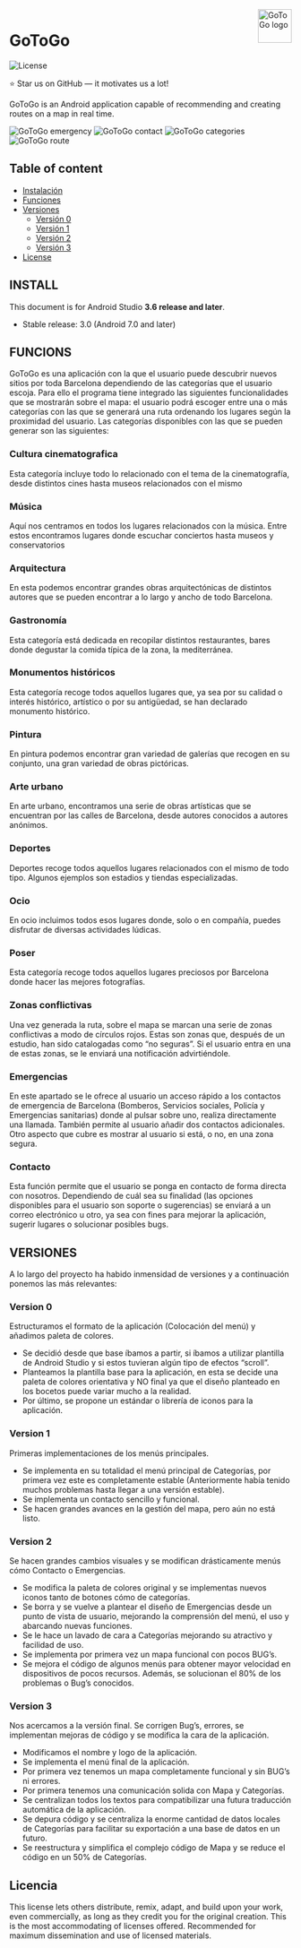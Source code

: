 <a href="github.com/OscarBF11/GoToGo">
    <img src="https://user-images.githubusercontent.com/51002396/125190940-1b601c80-e240-11eb-81b0-a60eff1acddd.png" alt="GoToGo logo" title="GoToGo APP" align="right" height="60" />
</a>

# GoToGo

![License](https://user-images.githubusercontent.com/51002396/125190891-cae8bf00-e23f-11eb-8724-270c8925f2a6.png)

:star: Star us on GitHub — it motivates us a lot!

GoToGo is an Android application capable of recommending and creating routes on a map in real time.


![GoToGo emergency](https://user-images.githubusercontent.com/51002396/125190013-57dd4980-e23b-11eb-84d5-711cfe32be54.jpg)
![GoToGo contact](https://user-images.githubusercontent.com/51002396/125190018-5ca1fd80-e23b-11eb-8c77-a53dc39be6de.jpg)
![GoToGo categories](https://user-images.githubusercontent.com/51002396/125190020-5f9cee00-e23b-11eb-817e-ff15ce535b7d.jpg)
![GoToGo route](https://user-images.githubusercontent.com/51002396/125190021-60358480-e23b-11eb-8248-1f0ecfb753d7.jpg)

## Table of content

- [Instalación](#INSTALL)
- [Funciones](#FUNCIONS)
- [Versiones](#VERSIONES)
    - [Versión 0](#version-0)
    - [Versión 1](#version-1)
    - [Versión 2](#version-2)
    - [Versión 3](#version-3)
- [License](#licencia)

## INSTALL

This document is for Android Studio **3.6 release and later**.

- Stable release: 3.0 (Android 7.0 and later)

## FUNCIONS
GoToGo es una aplicación con la que el usuario puede descubrir nuevos sitios por toda Barcelona
dependiendo de las categorías que el usuario escoja. Para ello el programa tiene integrado las
siguientes funcionalidades que se mostrarán sobre el mapa: el usuario podrá escoger entre una o
más categorías con las que se generará una ruta ordenando los lugares según la proximidad del
usuario. Las categorías disponibles con las que se pueden generar son las siguientes:

### Cultura cinematografica
Esta categoría incluye todo lo relacionado con el tema de la cinematografía, desde distintos cines
hasta museos relacionados con el mismo

### Música
Aquí nos centramos en todos los lugares relacionados con la música. Entre estos encontramos
lugares donde escuchar conciertos hasta museos y conservatorios

### Arquitectura
En esta podemos encontrar grandes obras arquitectónicas de distintos autores que se pueden
encontrar a lo largo y ancho de todo Barcelona.

### Gastronomía
Esta categoría está dedicada en recopilar distintos restaurantes, bares donde degustar la comida
típica de la zona, la mediterránea.

### Monumentos históricos
Esta categoría recoge todos aquellos lugares que, ya sea por su calidad o interés histórico, artístico o
por su antigüedad, se han declarado monumento histórico.

### Pintura
En pintura podemos encontrar gran variedad de galerías que recogen en su conjunto, una gran
variedad de obras pictóricas.

### Arte urbano
En arte urbano, encontramos una serie de obras artísticas que se encuentran por las calles de
Barcelona, desde autores conocidos a autores anónimos.

### Deportes
Deportes recoge todos aquellos lugares relacionados con el mismo de todo tipo. Algunos ejemplos
son estadios y tiendas especializadas.

### Ocio
En ocio incluimos todos esos lugares donde, solo o en compañía, puedes disfrutar de diversas
actividades lúdicas.

### Poser
Esta categoría recoge todos aquellos lugares preciosos por Barcelona donde hacer las mejores
fotografías.

### Zonas conflictivas
Una vez generada la ruta, sobre el mapa se marcan una serie de zonas conflictivas a modo de
círculos rojos. Estas son zonas que, después de un estudio, han sido catalogadas como “no seguras”.
Si el usuario entra en una de estas zonas, se le enviará una notificación advirtiéndole.

### Emergencias
En este apartado se le ofrece al usuario un acceso rápido a los contactos de emergencia de
Barcelona (Bomberos, Servicios sociales, Policía y Emergencias sanitarias) donde al pulsar sobre uno,
realiza directamente una llamada. También permite al usuario añadir dos contactos adicionales.
Otro aspecto que cubre es mostrar al usuario si está, o no, en una zona segura.

### Contacto
Esta función permite que el usuario se ponga en contacto de forma directa con nosotros.
Dependiendo de cuál sea su finalidad (las opciones disponibles para el usuario son soporte o
sugerencias) se enviará a un correo electrónico u otro, ya sea con fines para mejorar la aplicación,
sugerir lugares o solucionar posibles bugs.




## VERSIONES
A lo largo del proyecto ha habido inmensidad de versiones y a continuación ponemos las más relevantes:

### Version 0
Estructuramos el formato de la aplicación (Colocación del menú) y añadimos paleta de
colores.
- Se decidió desde que base íbamos a partir, si íbamos a
utilizar plantilla de Android Studio y si estos tuvieran algún
tipo de efectos “scroll”.
- Planteamos la plantilla base para la aplicación, en esta se
decide una paleta de colores orientativa y NO final ya que
el diseño planteado en los bocetos puede variar mucho a
la realidad.
- Por último, se propone un estándar o librería de iconos
para la aplicación.

### Version 1
Primeras implementaciones de los menús principales.
- Se implementa en su totalidad el menú principal de
Categorías, por primera vez este es completamente
estable (Anteriormente había tenido muchos problemas
hasta llegar a una versión estable).
- Se implementa un contacto sencillo y funcional.
- Se hacen grandes avances en la gestión del mapa, pero
aún no está listo.

### Version 2
Se hacen grandes cambios visuales y se modifican drásticamente menús cómo
Contacto o Emergencias.
- Se modifica la paleta de colores original y se
implementas nuevos iconos tanto de botones cómo de
categorías.
- Se borra y se vuelve a plantear el diseño de Emergencias
desde un punto de vista de usuario, mejorando la
comprensión del menú, el uso y abarcando nuevas
funciones.
- Se le hace un lavado de cara a Categorías mejorando su
atractivo y facilidad de uso.
- Se implementa por primera vez un mapa funcional con
pocos BUG’s.
- Se mejora el código de algunos menús para obtener
mayor velocidad en dispositivos de pocos recursos.
Además, se solucionan el 80% de los problemas o Bug’s
conocidos.

### Version 3
Nos acercamos a la versión final. Se corrigen Bug’s, errores, se implementan
mejoras de código y se modifica la cara de la aplicación.
- Modificamos el nombre y logo de la aplicación.
- Se implementa el menú final de la aplicación.
- Por primera vez tenemos un mapa
completamente funcional y sin BUG’s ni errores.
- Por primera tenemos una comunicación solida
con Mapa y Categorías.
- Se centralizan todos los textos para
compatibilizar una futura traducción automática de
la aplicación.
- Se depura código y se centraliza la enorme
cantidad de datos locales de Categorías para facilitar
su exportación a una base de datos en un futuro.
- Se reestructura y simplifica el complejo código
de Mapa y se reduce el código en un 50% de
Categorías.

## Licencia

This license lets others distribute, remix, adapt, and build upon your work, even commercially, as long as they credit you for the original creation. This is the most accommodating of licenses offered. Recommended for maximum dissemination and use of licensed materials.

